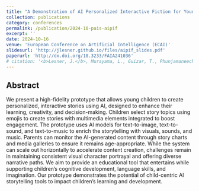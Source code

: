 ```yaml
---
title: "A Demonstration of AI Personalized Interactive Fiction for Young Children"
collection: publications
category: conferences
permalink: /publication/2024-10-pais-aipif
excerpt: ''
date: 2024-10-16
venue: 'European Conference on Artificial Intelligence (ECAI)'
slidesurl: 'http://jlesner.github.io/files/aipif_slides.pdf'
paperurl: 'http://dx.doi.org/10.3233/FAIA241036'
# citation: '<b>Lesner, J.</b>, Murayama, L., Guizar, T., Phunjamaneechot, P., & Shapiro, D. (2024). A Demonstration of AI Personalized Interactive Fiction for Young Children. In ECAI 2024 (pp. 4756-4763). IOS Press.'
---
```


Abstract
---
We present a high-fidelity prototype that allows young children to create personalized, interactive stories using AI, designed to enhance their learning, creativity, and decision-making. Children select story topics using emojis to create stories with multimedia elements integrated to boost engagement. The prototype uses AI models for text-to-image, text-to-sound, and text-to-music to enrich the storytelling with visuals, sounds, and music. Parents can monitor the AI-generated content through story charts and media galleries to ensure it remains age-appropriate. While the system can scale out horizontally to accelerate content creation, challenges remain in maintaining consistent visual character portrayal and offering diverse narrative paths. We aim to provide an educational tool that entertains while supporting children’s cognitive development, language skills, and imagination. Our prototype demonstrates the potential of child-centric AI storytelling tools to impact children’s learning and development.